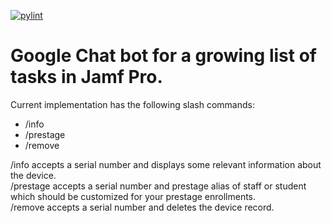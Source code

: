 [![pylint](https://github.com/davtay/jamf-google-chat-bot/actions/workflows/pylint.yml/badge.svg)](https://github.com/davtay/jamf-google-chat-bot/actions/workflows/pylint.yml)

# Google Chat bot for a growing list of tasks in Jamf Pro.

Current implementation has the following slash commands:

<ul>
    <li>/info</li>
    <li>/prestage</li>
    <li>/remove</li>
</ul>

/info accepts a serial number and displays some relevant information about the device.  
/prestage accepts a serial number and prestage alias of staff or student which should be customized for your prestage enrollments.  
/remove accepts a serial number and deletes the device record.
